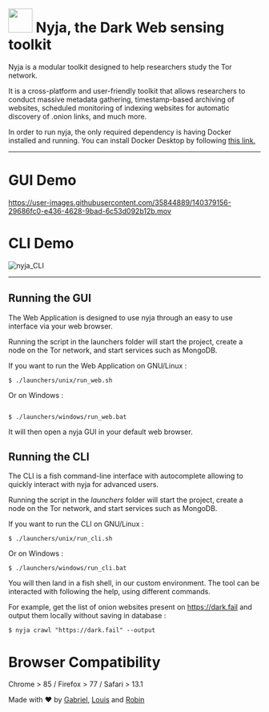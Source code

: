 # <img src="https://user-images.githubusercontent.com/33053469/140389176-d365bcab-1b6a-4a01-a036-78934c64f2b1.png" width="48"> Nyja, the Dark Web sensing toolkit

Nyja is a modular toolkit designed to help researchers study the Tor network.

It is a cross-platform and user-friendly toolkit that allows researchers to conduct massive metadata gathering, timestamp-based archiving of websites, scheduled monitoring of indexing websites for automatic discovery of .onion links, and much more.

In order to run nyja, the only required dependency is having Docker installed and running.
You can install Docker Desktop by following [this link.](https://www.docker.com/products/docker-desktop)

---

# GUI Demo

https://user-images.githubusercontent.com/35844889/140379156-29686fc0-e436-4628-9bad-6c53d092b12b.mov

# CLI Demo

![nyja_CLI](https://user-images.githubusercontent.com/33053469/140382499-8d738b03-7947-45b5-bfff-449d00fa9231.gif)

---

## Running the GUI
The Web Application is designed to use nyja through an easy to use interface via your web browser.

Running the script in the launchers folder will start the project, create a node on the Tor network, and start services such as MongoDB.

If you want to run the Web Application on GNU/Linux :
```
$ ./launchers/unix/run_web.sh
```
Or on Windows :
```

$ ./launchers/windows/run_web.bat
```

It will then open a nyja GUI in your default web browser.

## Running the CLI
The CLI is a fish command-line interface with autocomplete allowing to quickly interact with nyja for advanced users.

Running the script in the _launchers_ folder will start the project, create a node on the Tor network, and start services such as MongoDB.

If you want to run the CLI on GNU/Linux :
```
$ ./launchers/unix/run_cli.sh
```
Or on Windows :
```
$ ./launchers/windows/run_cli.bat
```

You will then land in a fish shell, in our custom environment. The tool can be interacted with following the help, using different commands.

For example, get the list of onion websites present on https://dark.fail and output them locally without saving in database :
```
$ nyja crawl "https://dark.fail" --output
```

# Browser Compatibility
Chrome > 85 / Firefox > 77 / Safari > 13.1

Made with ❤ by [Gabriel](https://www.linkedin.com/in/gabriel-ruaud/), [Louis](https://www.linkedin.com/in/louisanelli/) and [Robin](https://www.linkedin.com/in/Rob2n/)
